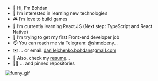 - 👋 Hi, I’m Bohdan
- 👀 I’m interested in learning new technologies
- 🎮 I’m love to build games
- 🌱 I’m currently learning React.JS (Next step: TypeScript and React Native)
- 💼 I’m trying to get my first Front-end developer job
- 📫 You can reach me via Telegram: [@shmobeny](https://t.me/shmobeny)...
- ✉️ ... or email: danileichenko.bohdan@gmail.com
- 📂 Also, check my [resume](https://github.com/Shmobeny/Shmobeny/raw/main/CV%20Danileichenko%20Bohdan%20JS%20Trainee.pdf)...
- 👨‍💻 ... and pinned repositories

![funny_gif](https://storage.googleapis.com/gweb-uniblog-publish-prod/original_images/download.gif)
